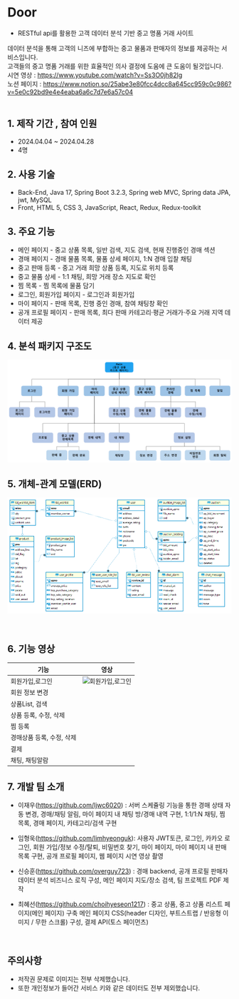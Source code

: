 # Door

- RESTful api를 활용한 고객 데이터 분석 기반 중고 명품 거래 사이트

데이터 분석을 통해 고객의 니즈에 부합하는 중고 물품과 판매자의 정보를 제공하는 서비스입니다.<br>
고객들의 중고 명품 거래를 위한 효율적인 의사 결정에 도움에 큰 도움이 될것입니다.<br>
시연 영상 : https://www.youtube.com/watch?v=Ss3O0jh82lg<br>
노션 페이지 : https://www.notion.so/25abe3e80fcc4dcc8a645cc959c0c986?v=5e0c92bd9e4e4eaba6a6c7d7e6a57c04<br>
<br>

## 1. 제작 기간 , 참여 인원

- 2024.04.04 ~ 2024.04.28
- 4명
  <br>

## 2. 사용 기술

- Back-End, Java 17, Spring Boot 3.2.3, Spring web MVC, Spring data JPA, jwt, MySQL
- Front, HTML 5, CSS 3, JavaScript, React, Redux, Redux-toolkit
  <br>

## 3. 주요 기능

- 메인 페이지 - 중고 상품 목록, 일반 검색, 지도 검색, 현재 진행중인 경매 섹션
- 경매 페이지 - 경매 물품 목록, 물품 상세 페이지, 1:N 경매 입찰 채팅
- 중고 판매 등록 - 중고 거래 희망 상품 등록, 지도로 위치 등록
- 중고 물품 상세 - 1:1 채팅, 희망 거래 장소 지도로 확인
- 찜 목록 - 찜 목록에 물품 담기
- 로그인, 회원가입 페이지 - 로그인과 회원가입
- 마이 페이지 - 판매 목록, 진행 중인 경매, 참여 채팅창 확인
- 공개 프로필 페이지 - 판매 목록, 최다 판매 카테고리·평균 거래가·주요 거래 지역 데이터 제공
  <br>

## 4. 분석 패키지 구조도

![구조도](https://github.com/camp-recommerce/recommerce/blob/test/Re_InformationArchitecture.png)
<br>

## 5. 개체-관계 모델(ERD)

![ERD](https://github.com/camp-recommerce/recommerce/blob/test/Re_ERD.png)

<br>

## 6. 기능 영상

| 기능                      | 영상                                                                                 |
| ------------------------- | ------------------------------------------------------------------------------------ |
| 회원가입,로그인           | ![회원가입,로그인](https://github.com/camp-recommerce/recommerce/tree/main/gif/join) |
| 회원 정보 변경            |                                                                                      |
| 상품List, 검색            |                                                                                      |
| 상품 등록, 수정, 삭제     |                                                                                      |
| 찜 등록                   |                                                                                      |
| 경매상품 등록, 수정, 삭제 |                                                                                      |
| 결제                      |                                                                                      |
| 채팅, 채팅알람            |                                                                                      |

## 7. 개발 팀 소개

- 이재우(https://github.com/ljwc6020) : 서버 스케쥴링 기능을 통한 경매 상태 자동 변경, 경매/채팅 알림, 마이 페이지 내 채팅 방/경매 내역 구현, 1:1/1:N 채팅, 찜 목록, 경매 페이지, 카테고리/검색 구현

- 임형욱(https://github.com/limhyeonguk): 사용자 JWT토큰, 로그인, 카카오 로그인, 회원 가입/정보 수정/탈퇴, 비밀번호 찾기, 마이 페이지, 마이 페이지 내 판매 목록 구현, 공개 프로필 페이지, 웹 페이지 시연 영상 촬영

- 신승훈(https://github.com/overguy723) : 경매 backend, 공개 프로필 판매자 데이터 분석 비즈니스 로직 구성, 메인 페이지 지도/장소 검색, 팀 프로젝트 PDF 제작

- 최혜선(https://github.com/choihyeseon1217) : 중고 상품, 중고 상품 리스트 페이지(메인 페이지) 구축
메인 페이지 CSS(header 디자인, 부트스트랩 / 반응형 이미지 / 무한 스크롤) 구성, 결제 API(토스 페이먼츠)

  <br>

## 주의사항

- 저작권 문제로 이미지는 전부 삭제했습니다.
- 또한 개인정보가 들어간 서비스 키와 같은 데이터도 전부 제외했습니다.
